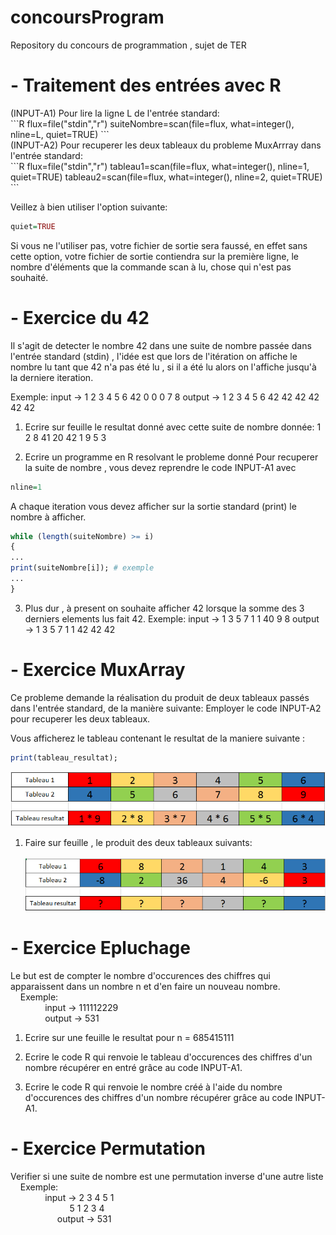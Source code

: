 # concoursProgram
Repository du concours de programmation , sujet de TER

# - Traitement des entrées avec R


<section> (INPUT-A1) Pour lire la ligne L de l'entrée standard: </section>
```R
flux=file("stdin","r")
suiteNombre=scan(file=flux, what=integer(), nline=L, quiet=TRUE)
```



<section> (INPUT-A2) Pour recuperer les deux tableaux du probleme MuxArrray dans l'entrée standard: </section>
```R
flux=file("stdin","r")
tableau1=scan(file=flux, what=integer(), nline=1, quiet=TRUE)
tableau2=scan(file=flux, what=integer(), nline=2, quiet=TRUE)
```



Veillez à bien utiliser l'option suivante:
```R
quiet=TRUE
```
Si vous ne l'utiliser pas, votre fichier de sortie sera faussé, en effet sans cette option, votre fichier de sortie contiendra sur la première ligne, le nombre d'éléments que la commande scan à lu, chose qui n'est pas souhaité.

# - Exercice du 42
Il s'agit de detecter le nombre 42 dans une suite de nombre passée dans l'entrée standard (stdin) , l'idée est que lors de l'itération on affiche le nombre lu tant que 42 n'a pas été lu , si il a été lu alors on l'affiche jusqu'à la derniere iteration.

Exemple:
input   -> 1 2 3 4 5 6 42 0 0 0 7 8
output  -> 1 2 3 4 5 6 42 42 42 42 42 42

1) Ecrire sur feuille le resultat donné avec cette suite de nombre donnée: 1 2 8 41 20 42 1 9 5 3

2) Ecrire un programme en R resolvant le probleme donné
Pour recuperer la suite de nombre , vous devez reprendre le code INPUT-A1 avec
```R
nline=1
```
A chaque iteration vous devez afficher sur la sortie standard (print) le nombre à afficher.
```R
while (length(suiteNombre) >= i)
{
...
print(suiteNombre[i]); # exemple
...
}
```

3) Plus dur , à present on souhaite afficher 42 lorsque la somme des 3 derniers elements lus fait 42.
Exemple:
input   -> 1 3 5 7 1 1 40 9 8
output  -> 1 3 5 7 1 1 42 42 42

# - Exercice MuxArray

Ce probleme demande la réalisation du produit de deux tableaux passés dans l'entrée standard, de la manière suivante:
Employer le code INPUT-A2 pour recuperer les deux tableaux.

Vous afficherez le tableau contenant le resultat de la maniere suivante : 
```R
print(tableau_resultat);
```

![Alt text](/exemple2MuxArray.PNG)



1) Faire sur feuille , le produit des deux tableaux suivants:
<br/><br/>
![Alt text](/exempleExo1MuxArray.PNG)

# - Exercice Epluchage

  Le but est de compter le nombre d'occurences des chiffres qui apparaissent dans un nombre n et d'en faire un nouveau nombre.
    <br/> &nbsp;&nbsp;&nbsp; Exemple:
    <br/>&nbsp;&nbsp;&nbsp;&nbsp;&nbsp;&nbsp;&nbsp;&nbsp;&nbsp;&nbsp;&nbsp;&nbsp;&nbsp; input  -> 111112229 
    <br/>&nbsp;&nbsp;&nbsp;&nbsp;&nbsp;&nbsp;&nbsp;&nbsp;&nbsp;&nbsp;&nbsp;&nbsp;&nbsp; output -> 531
            
  1) Ecrire sur une feuille le resultat pour n = 685415111
  
  2) Ecrire le code R qui renvoie le tableau d'occurences des chiffres d'un nombre récupérer en entré grâce au code INPUT-A1.
  
  3) Ecrire le code R qui renvoie le nombre créé à l'aide du nombre d'occurences des chiffres d'un nombre récupérer grâce au code INPUT-A1.
  
  
# - Exercice Permutation

  Verifier si une suite de nombre est une permutation inverse d'une autre liste
    <br/> &nbsp;&nbsp;&nbsp; Exemple:
    <br/>&nbsp;&nbsp;&nbsp;&nbsp;&nbsp;&nbsp;&nbsp;&nbsp;&nbsp;&nbsp;&nbsp;&nbsp;&nbsp; input  -> 2 3 4 5 1
    <br/>&nbsp;&nbsp;&nbsp;&nbsp;&nbsp;&nbsp;&nbsp;&nbsp;&nbsp;&nbsp;&nbsp;&nbsp;&nbsp;&nbsp;&nbsp;&nbsp;&nbsp;&nbsp;&nbsp;&nbsp;&nbsp;&nbsp;&nbsp; 5 1 2 3 4
    <br/>&nbsp;&nbsp;&nbsp;&nbsp;&nbsp;&nbsp;&nbsp;&nbsp;&nbsp;&nbsp;&nbsp;&nbsp;&nbsp; &nbsp;&nbsp;&nbsp;&nbsp; output -> 531
